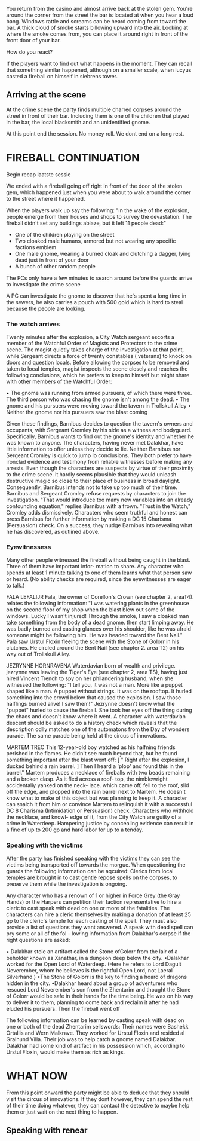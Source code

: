 You return from the casino and almost arrive back at the stolen gem. You're around the corner from the street the bar is located at when you hear a loud bang. Windows rattle and screams can be heard coming from toward the bar. A thick cloud of smoke starts billowing upward into the air. Looking at where the smoke comes from, you can place it around right in front of the front door of your bar.

How do you react?

If the players want to find out what happens in the moment. They can recall that something similar happened, although on a smaller scale, when lucyus casted a fireball on himself in siebrens tower.


## Arriving at the scene
At the crime scene the party finds multiple charred corpses around the street in front of their bar. Including them is one of the children that played in the bar, the local blacksmith and an unidentified gnome. 

At this point end the session. No money roll. We dont end on a long rest.



# FIREBALL CONTINUATION
Begin recap laatste sessie

We ended with a fireball going off right in front of the door of the stolen gem, which happened just when you were about to walk around the corner to the street where it happened. 

When the players walk up say the following: 
"In the wake of the explosion, people emerge from their houses and shops to survey the devastation. The fireball didn't set any buildings ablaze, but it left 11 people dead:"
* One of the children playing on the street 
* Two cloaked male humans, armored but not wearing any specific factions emblem
* One male gnome, wearing a burned cloak and clutching a dagger, lying dead just in front of your door
* A bunch of other random people

The PCs only have a few minutes to search around before the guards arrive to investigate the crime scene 

A PC can investigate the gnome to discover that he's spent a long time in the sewers, he also carries a pouch with 500 gold which is hard to steal because the people are looking.


### The watch arrives
Twenty minutes after the explosion, a City Watch sergeant escorts a member of the Watchful Order of Magists and Protectors  to the crime scene. The magist quietly takes charge of the investigation at that point, while Sergeant directs a force of twenty constables ( veterans) to knock on doors and question locals. Before allowing the corpses to be removed and taken to local temples, magist inspects the scene closely and reaches the following conclusions, which he prefers to keep to himself but might share with other members of the Watchful Order:

• The gnome was running from armed pursuers, of which there were three. The third person who was chasing the gnome isn't among the dead. 
• The gnome and his pursuers were moving toward the tavern in Trollskull Alley
• Neither the gnome nor his pursuers saw the blast coming

Given these findings, Barnibus decides to question the tavern's owners and occupants, with Sergeant Cromley by his side as a witness and bodyguard. Specifically, Barnibus wants to find out the gnome's identity and whether he was known to anyone. The characters, having never met Dalakhar, have little information to offer unless they decide to lie.
Neither Barnibus nor Sergeant Cromley is quick to jump lo conclusions. They both prefer to have ironclad evidence and testimony from reliable witnesses before making any arrests. Even though the characters are suspects by virtue of their proximity to the crime scene. it hardly seems plausible that they would unleash destructive magic so close to their place of business in broad daylight. Consequently, Barnibus intends not to take up too much of their time. Barnibus and Sergeant Cromley refuse requests by characters to join the investigation. "That would introduce too many new variables into an already confounding equation," replies Barnibus with a frown. "Trust in the Watch," Cromley adds dismissively. Characters who seem truthful and honest can press Barnibus for further information by making a DC 15 Charisma (Persuasion) check. On a success, they nudge Barnibus into revealing what he has discovered, as outlined above.


### Eyewitnessess
Many other people witnessed the fireball without being caught in the blast. 
Three of them have important infor- mation to share. 
Any character who spends at least 1 minute talking to one of them learns what that person saw or heard. (No ability checks are required, since the eyewitnesses are eager to talk.) 

FALA LEFALIJR 
Fala, the owner of Corellon's Crown (see chapter 2, areaT4). 
relates the following information: 
"I was watering plants in the greenhouse on the second floor of my shop when the blast blew out some of the windows. Lucky I wasn't injured! Through the smoke, I saw a cloaked man take something from the body of a dead gnome. then start limping away. He was badly burned and casting glances over his shoulder, like he was afraid someone might be following him. He was headed toward the Bent Nail." 
Pala saw Urstul Floxin fleeing the scene with the Stone of Golorr in his clutches. He circled around the Bent Nail (see chapter 2. area T2) on his way out of Trollskull Alley.

JEZRYNNE HORNRAVENA 
Waterdavian born of wealth and privilege. 
jezrynne was leaving the Tiger's Eye (see chapter 2, area TS), 
having just hired Vincent Trench to spy on her philandering husband, when she witnessed the following: 
"I tell you, it was not a man. More like a puppet shaped like a man. A puppet without strings. It was on the rooftop. It hurled something into the crowd below that caused the explosion. I saw those halflings burned alive! I saw them!" 
Jezrynne doesn't know what the "puppet" hurled to cause the fireball. She took her eyes off the thing during the chaos and doesn't know where it went.
A character with waterdavian descent should be asked to do a history check which reveals that the description odlly matches one of the automatons from the Day of wonders parade. The same parade being held at the circus of innovations.



MARTEM TREC 
This 12-year-old boy watched as his halfning friends perished in the flames. 
He didn't see much beyond that, but he found something important after the blast went off: ] "
Right after the explosion, I ducked behind a rain barrel. ] Then I heard a 'plop' and found this in the barrel." 
Martem produces a necklace of fireballs with two beads remaining and a broken clasp. 
As it fled across a roof- top, the nimblewright accidentally yanked on the neck- lace. which came off, fell to the roof, slid off the edge, and plopped into the rain barrel next to Martem. 
He doesn't know what to make of this object but was planning to keep it. 
A character can snalch it from him or convince Martem to relinquish it with a successful DC 8 Charisma (Intimidation or Persuasion) check. 
Characters who withhold the necklace, and knowl- edge of it, from the City Watch are guilty of a crime in Waterdeep. Hampering justice by concealing evidence can result in a fine of up to 200 gp and hard labor for up to a tenday.


### Speaking with the victims
After the party has finished speaking with the victims they can see the victims being transported off towards the morgue. When questioning the guards the following information can be aqcuired: 
Clerics from local temples are brought in to cast gentle repose spells on the corpses, to preserve them while the investigation is ongoing.

Any character who has a renown of 1 or higher in Force Grey (the Gray Hands) or the Harpers can petition their faction representative to hire a cleric to cast speak with dead on one or more of the fatalities.
The characters can hire a cleric themselves by making a donation of at least 25 gp to the cleric's temple for each casting of the spell. They must also provide a list of questions they want answered. A speak with dead spell can pry some or all of the fol - lowing information from Dalakhar's corpse if the right questions are asked:

• Dalakhar stole an artifact called the Stone ofGolorr from the lair of a beholder known as Xanathar, in a dungeon deep below the city. 
•Dalakhar worked for the Open Lord of Waterdeep. (Here he refers to Lord Dagult Neverember, whom he believes is the rightful Open Lord, not Laeral Silverhand.) 
•The Stone of Golorr is the key to finding a hoard of dragons hidden in the city. 
•Dalakhar heard about a group of adventurers who rescued Lord Neverember's son from the Zhentarim and thought the Stone of Golorr would be safe in their hands for the time being. He was on his way to deliver it to them, planning to come back and reclaim it after he had eluded his pursuers. Then the fireball went off

The following information can be learned by casting speak with dead on one or both of the dead Zhentarim sellswords: 
Their names were Bashekk Ortallis and Wern Malkrave. 
They worked for Urstul Floxin and resided al Gralhund Villa. 
Their job was to help catch a gnome named Dalakbar. 
Dalakhar had some kind of artifact in his possession which, according to Urstul Floxin, would make them as rich as kings.



# WHAT NOW
From this point onward the party might be able to deduce that they should visit the circus of innovations. If they dont however, they can spend the rest of their time doing whatever, they can contact the detective to maybe help them or just wait on the next thing to happen. 



## Speaking with renear
